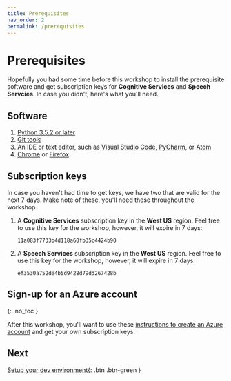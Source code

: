 ```yaml
---
title: Prerequisites
nav_order: 2
permalink: /prerequisites
---
```

# Prerequisites

Hopefully you had some time before this workshop to install the prerequisite software and get subscription keys for **Cognitive Services** and **Speech Servcies**. In case you didn't, here's what you'll need.

## Software

1. [Python 3.5.2 or later](https://www.python.org/downloads/)
2. [Git tools](https://git-scm.com/downloads)
3. An IDE or text editor, such as [Visual Studio Code](https://code.visualstudio.com/), [PyCharm](https://www.jetbrains.com/pycharm/download/), or [Atom](https://atom.io/)
4. [Chrome](https://www.google.com/chrome/browser/) or [Firefox](https://www.mozilla.org/firefox)

## Subscription keys

In case you haven't had time to get keys, we have two that are valid for the next 7 days. Make note of these, you'll need these throughout the workshop.

1. A **Cognitive Services** subscription key in the **West US** region. Feel free to use this key for the workshop, however, it will expire in 7 days:
   ```
   11a083f7733b4d118a60fb35c4424b90
   ```
2. A **Speech Services** subscription key in the **West US** region. Feel free to use this key for the workshop, however, it will expire in 7 days:
   ```
   ef3530a752de4b5d9428d79dd267428b
   ```

## Sign-up for an Azure account
{: .no_toc }

After this workshop, you'll want to use these [instructions to create an Azure account](https://docs.microsoft.com/azure/cognitive-services/cognitive-services-apis-create-account) and get your own subscription keys.

## Next

[Setup your dev environment](setup){: .btn .btn-green }
